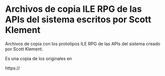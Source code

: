 Archivos de copia ILE RPG de las APIs del sistema escritos por Scott Klement
============================================================================

Archivos de copia con los prototipos ILE RPG de las APIs del sistema creado por Scott Klement.

Es una copia de los originales en

https://